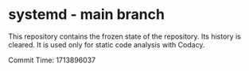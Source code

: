 # systemd - main branch

This repository contains the frozen state of the repository.
Its history is cleared. It is used only for static code
analysis with Codacy.

Commit Time: 1713896037